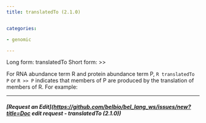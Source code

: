 ```yaml
---
title: translatedTo (2.1.0)


categories:

- genomic

---
```

<!-- COMPUTER GENERATED PAGE!!! DO NOT EDIT DIRECTLY  -->
<!--    must be changed in scripts/templates.py which is processed by scripts/update_refs.py -->

Long form: translatedTo
Short form: >>

For RNA abundance term R and protein abundance term P, `R translatedTo P` or `R >> P` indicates that members of P are produced by the translation of members of R. For example:


---
##### [Request an Edit](https://github.com/belbio/bel_lang_ws/issues/new?title=Doc edit request - translatedTo (2.1.0))